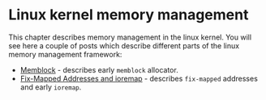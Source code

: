 # Linux kernel memory management

This chapter describes memory management in the linux kernel. You will see here a
couple of posts which describe different parts of the linux memory management framework:

* [Memblock](https://github.com/0xAX/linux-insides/blob/master/mm/linux-mm-1.md) - describes early `memblock` allocator.
* [Fix-Mapped Addresses and ioremap](https://github.com/0xAX/linux-insides/blob/master/mm/linux-mm-2.md) - describes `fix-mapped` addresses and early `ioremap`.
